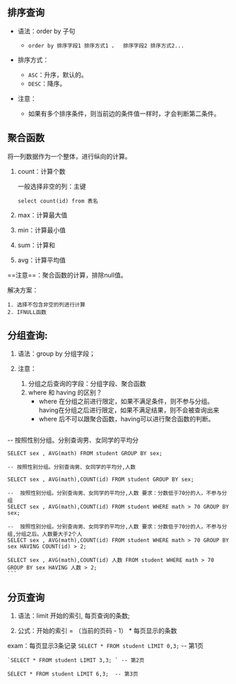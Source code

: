 ## 排序查询

* 语法：order by 子句
	* `order by 排序字段1 排序方式1 ，  排序字段2 排序方式2...`

* 排序方式：
	* `ASC`：升序，默认的。
	* `DESC`：降序。

* 注意：
	* 如果有多个排序条件，则当前边的条件值一样时，才会判断第二条件。

## 聚合函数

将一列数据作为一个整体，进行纵向的计算。

1. count：计算个数

   一般选择非空的列：主键

	`select count(id) from 表名`

2. max：计算最大值

3. min：计算最小值

4. sum：计算和

5. avg：计算平均值

==注意==：聚合函数的计算，排除null值。

解决方案：

 	1. 选择不包含非空的列进行计算
 	2. IFNULL函数

## 分组查询:

1. 语法：group by 分组字段；

2. 注意：
	1. 分组之后查询的字段：分组字段、聚合函数
	2. where 和 having 的区别？
		* where 在分组之前进行限定，如果不满足条件，则不参与分组。having在分组之后进行限定，如果不满足结果，则不会被查询出来
		* where 后不可以跟聚合函数，having可以进行聚合函数的判断。

	```mysql
-- 按照性别分组。分别查询男、女同学的平均分
	
	SELECT sex , AVG(math) FROM student GROUP BY sex;
	
	-- 按照性别分组。分别查询男、女同学的平均分,人数
	
	SELECT sex , AVG(math),COUNT(id) FROM student GROUP BY sex;
	
	--  按照性别分组。分别查询男、女同学的平均分,人数 要求：分数低于70分的人，不参与分组
	SELECT sex , AVG(math),COUNT(id) FROM student WHERE math > 70 GROUP BY sex;
	
	--  按照性别分组。分别查询男、女同学的平均分,人数 要求：分数低于70分的人，不参与分组,分组之后。人数要大于2个人
	SELECT sex , AVG(math),COUNT(id) FROM student WHERE math > 70 GROUP BY sex HAVING COUNT(id) > 2;
	
	SELECT sex , AVG(math),COUNT(id) 人数 FROM student WHERE math > 70 GROUP BY sex HAVING 人数 > 2;
	```

## 分页查询

1. 语法：limit 开始的索引, 每页查询的条数;

2. 公式：开始的索引 = （当前的页码 - 1） * 每页显示的条数
	

exam：每页显示3条记录 
	`SELECT * FROM student LIMIT 0,3;` -- 第1页
	

```mysql
`SELECT * FROM student LIMIT 3,3; ` -- 第2页

SELECT * FROM student LIMIT 6,3;  -- 第3页
```

